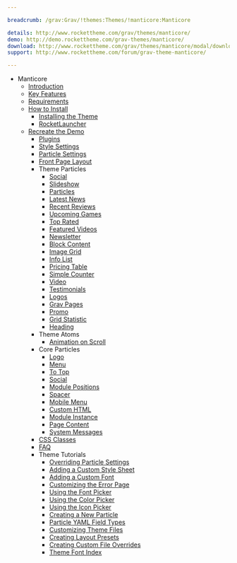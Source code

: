 ```yaml
---

breadcrumb: /grav:Grav/!themes:Themes/!manticore:Manticore

details: http://www.rockettheme.com/grav/themes/manticore/
demo: http://demo.rockettheme.com/grav-themes/manticore/
download: http://www.rockettheme.com/grav/themes/manticore/modal/downloads
support: http://www.rockettheme.com/forum/grav-theme-manticore/

---
```


* Manticore
  - [Introduction]()
  - [Key Features](INDEX.md#key-features)
  - [Requirements](INDEX.md#requirements)
  - [How to Install](../../start/themes.md#how-to-install)
      + [Installing the Theme](http://docs.gantry.org/gantry5/basics/installation#installing-a-gantry-theme)
      + [RocketLauncher](../../start/rocketlauncher.md)
  - [Recreate the Demo](demo.md)
      + [Plugins](demo.md#recommended-plugins)
      + [Style Settings](demo_settings.md)
      + [Particle Settings](demo.md#particles)
      + [Front Page Layout](demo.md#home-page-layout-presets)
    - Theme Particles
        - [Social](particle_social.md)
        - [Slideshow](particle_slideshow.md)
        - [Particles](particle_particles.md)
        - [Latest News](particle_latestnews.md)
        - [Recent Reviews](particle_recentreviews.md)
        - [Upcoming Games](particle_upcoming.md)
        - [Top Rated](particle_top.md)
        - [Featured Videos](particle_featuredvideo.md)
        - [Newsletter](particle_newsletter.md)
        - [Block Content](particle_block.md)
        - [Image Grid](particle_image.md)
        - [Info List](particle_info.md)
        - [Pricing Table](particle_pricing.md)
        - [Simple Counter](particle_simplecounter.md)
        - [Video](particle_video.md)
        - [Testimonials](particle_testimonials.md)
        - [Logos](particle_logos.md)
        - [Grav Pages](particle_grav.md)
        - [Promo](particle_promo.md)
        - [Grid Statistic](particle_grid.md)
        - [Heading](particle_heading.md)
    - Theme Atoms
        * [Animation on Scroll](atom_aos.md)
    - Core Particles
        + [Logo](http://docs.gantry.org/gantry5/particles/logo)
        + [Menu](http://docs.gantry.org/gantry5/particles/menu-control)
        + [To Top](http://docs.gantry.org/gantry5/particles/to-top)
        + [Social](http://docs.gantry.org/gantry5/particles/social)
        + [Module Positions](http://docs.gantry.org/gantry5/particles/position)
        + [Spacer](http://docs.gantry.org/gantry5/particles/spacer)
        + [Mobile Menu](http://docs.gantry.org/gantry5/particles/mobile-menu)
        + [Custom HTML](http://docs.gantry.org/gantry5/particles/custom-html)
        + [Module Instance](http://docs.gantry.org/gantry5/particles/module-instance)
        + [Page Content](http://docs.gantry.org/gantry5/particles/page-content)
        + [System Messages](http://docs.gantry.org/gantry5/particles/system-messages)
    - [CSS Classes](css.md)
    - [FAQ](faq.md)
    - Theme Tutorials
        + [Overriding Particle Settings](http://docs.gantry.org/gantry5/tutorials/overriding-particle-settings)
        + [Adding a Custom Style Sheet](http://docs.gantry.org/gantry5/tutorials/adding-a-custom-style-sheet)
        + [Adding a Custom Font](http://docs.gantry.org/gantry5/tutorials/fonts)
        + [Customizing the Error Page](http://docs.gantry.org/gantry5/tutorials/customize-the-error-page)
        + [Using the Font Picker](http://docs.gantry.org/gantry5/tutorials/using-the-font-picker)
        + [Using the Color Picker](http://docs.gantry.org/gantry5/tutorials/using-the-color-picker)
        + [Using the Icon Picker](http://docs.gantry.org/gantry5/tutorials/using-the-icon-picker)
        + [Creating a New Particle](http://docs.gantry.org/gantry5/advanced/creating-a-new-particle)
        + [Particle YAML Field Types](http://docs.gantry.org/gantry5/advanced/particle-yaml-field-types)
        + [Customizing Theme Files](http://docs.gantry.org/gantry5/advanced/customizing-theme-files)
        + [Creating Layout Presets](http://docs.gantry.org/gantry5/advanced/creating-layout-presets)
        + [Creating Custom File Overrides](http://docs.gantry.org/gantry5/advanced/file-overrides)
        + [Theme Font Index](../../../technical_tips/general/font_index.md)
